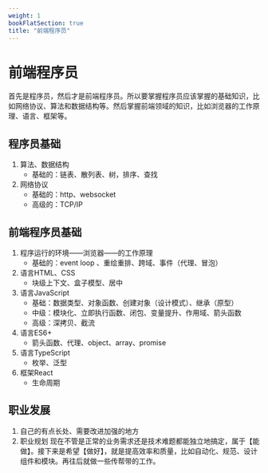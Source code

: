 ```yaml
---
weight: 1
bookFlatSection: true
title: "前端程序员"
---
```


# 前端程序员
首先是程序员，然后才是前端程序员。所以要掌握程序员应该掌握的基础知识，比如网络协议、算法和数据结构等。然后掌握前端领域的知识，比如浏览器的工作原理、语言、框架等。

## 程序员基础
1. 算法、数据结构
    - 基础的：链表、散列表、树，排序、查找
1. 网络协议
    - 基础的：http、websocket
    - 高级的：TCP/IP

## 前端程序员基础
1. 程序运行的环境——浏览器——的工作原理
    - 基础的：event loop 、重绘重排、跨域、事件（代理、冒泡）
1. 语言HTML、CSS
    - 块级上下文、盒子模型、居中
1. 语言JavaScript
    - 基础：数据类型、对象函数、创建对象（设计模式）、继承（原型）
    - 中级：模块化、立即执行函数、闭包、变量提升、作用域、箭头函数
    - 高级：深拷贝、截流
1. 语言ES6+
    - 箭头函数、代理、object、array、promise
1. 语言TypeScript
    - 枚举、泛型
1. 框架React
    - 生命周期

## 职业发展
1. 自己的有点长处、需要改进加强的地方
1. 职业规划
        现在不管是正常的业务需求还是技术难题都能独立地搞定，属于【能做】。接下来是希望【做好】，就是提高效率和质量，比如自动化、规范、设计组件和模块。再往后就做一些传帮带的工作。